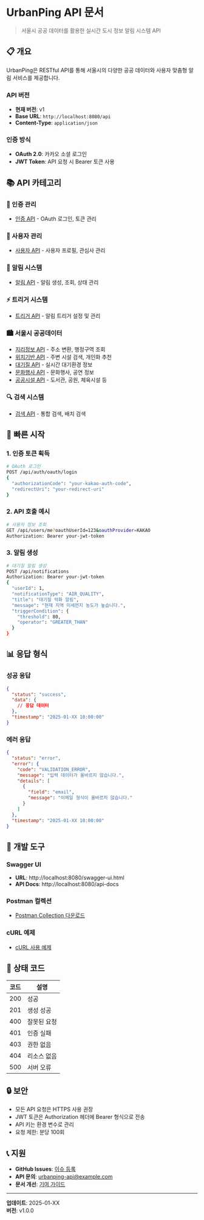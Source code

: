 # UrbanPing API 문서

> 서울시 공공 데이터를 활용한 실시간 도시 정보 알림 시스템 API

## 📋 개요

UrbanPing은 RESTful API를 통해 서울시의 다양한 공공 데이터와 사용자 맞춤형 알림 서비스를 제공합니다.

### API 버전
- **현재 버전**: v1
- **Base URL**: `http://localhost:8080/api`
- **Content-Type**: `application/json`

### 인증 방식
- **OAuth 2.0**: 카카오 소셜 로그인
- **JWT Token**: API 요청 시 Bearer 토큰 사용

## 📚 API 카테고리

### 🔐 인증 관리
- [인증 API](./authentication.md) - OAuth 로그인, 토큰 관리

### 👤 사용자 관리  
- [사용자 API](./users.md) - 사용자 프로필, 관심사 관리

### 🔔 알림 시스템
- [알림 API](./notifications.md) - 알림 생성, 조회, 상태 관리

### ⚡ 트리거 시스템
- [트리거 API](./triggers.md) - 알림 트리거 설정 및 관리

### 🏙️ 서울시 공공데이터
- [지리정보 API](./geocoding.md) - 주소 변환, 행정구역 조회
- [위치기반 API](./location.md) - 주변 시설 검색, 개인화 추천
- [대기질 API](./air-quality.md) - 실시간 대기환경 정보
- [문화행사 API](./cultural-events.md) - 문화행사, 공연 정보
- [공공시설 API](./public-facilities.md) - 도서관, 공원, 체육시설 등

### 🔍 검색 시스템
- [검색 API](./search.md) - 통합 검색, 배치 검색

## 🚀 빠른 시작

### 1. 인증 토큰 획득
```bash
# OAuth 로그인
POST /api/auth/oauth/login
{
  "authorizationCode": "your-kakao-auth-code",
  "redirectUri": "your-redirect-uri"
}
```

### 2. API 호출 예시
```bash
# 사용자 정보 조회
GET /api/users/me?oauthUserId=123&oauthProvider=KAKAO
Authorization: Bearer your-jwt-token
```

### 3. 알림 생성
```bash
# 대기질 알림 생성
POST /api/notifications
Authorization: Bearer your-jwt-token
{
  "userId": 1,
  "notificationType": "AIR_QUALITY",
  "title": "대기질 악화 알림",
  "message": "현재 지역 미세먼지 농도가 높습니다.",
  "triggerCondition": {
    "threshold": 80,
    "operator": "GREATER_THAN"
  }
}
```

## 📊 응답 형식

### 성공 응답
```json
{
  "status": "success",
  "data": {
    // 응답 데이터
  },
  "timestamp": "2025-01-XX 10:00:00"
}
```

### 에러 응답
```json
{
  "status": "error",
  "error": {
    "code": "VALIDATION_ERROR",
    "message": "입력 데이터가 올바르지 않습니다.",
    "details": [
      {
        "field": "email",
        "message": "이메일 형식이 올바르지 않습니다."
      }
    ]
  },
  "timestamp": "2025-01-XX 10:00:00"
}
```

## 🔧 개발 도구

### Swagger UI
- **URL**: http://localhost:8080/swagger-ui.html
- **API Docs**: http://localhost:8080/api-docs

### Postman 컬렉션
- [Postman Collection 다운로드](examples/postman-collection.json)

### cURL 예제
- [cURL 사용 예제](examples/curl-examples.md)

## 📝 상태 코드

| 코드 | 설명 |
|------|------|
| 200 | 성공 |
| 201 | 생성 성공 |
| 400 | 잘못된 요청 |
| 401 | 인증 실패 |
| 403 | 권한 없음 |
| 404 | 리소스 없음 |
| 500 | 서버 오류 |

## 🔒 보안

- 모든 API 요청은 HTTPS 사용 권장
- JWT 토큰은 Authorization 헤더에 Bearer 형식으로 전송
- API 키는 환경 변수로 관리
- 요청 제한: 분당 100회

## 📞 지원

- **GitHub Issues**: [이슈 등록](https://github.com/your-org/urbanping/issues)
- **API 문의**: urbanping-api@example.com
- **문서 개선**: [기여 가이드](../../CONTRIBUTING.md)

---

**업데이트**: 2025-01-XX  
**버전**: v1.0.0

